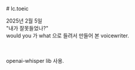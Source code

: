 #   l c . t o e i c <br>


2025년 2월 5일 <br>
"내가 잘못들었나?" <br>
would you 가 what 으로 들려서 만들어 본 voicewriter. 

<br>
<br>
openai-whisper lib 사용.
 
 
